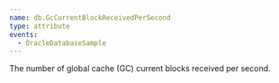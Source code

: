 ```yaml
---
name: db.GcCurrentBlockReceivedPerSecond
type: attribute
events:
  - OracleDatabaseSample
---
```


The number of global cache (GC) current blocks received per second.
